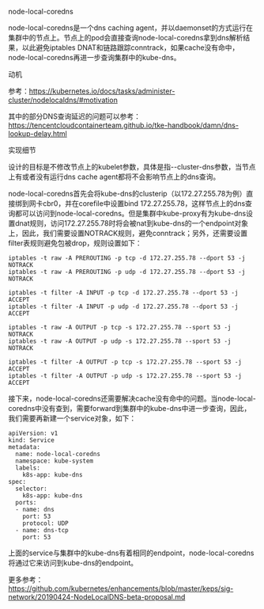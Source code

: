 node-local-coredns

node-local-coredns是一个dns caching agent，并以daemonset的方式运行在集群中的节点上。节点上的pod会直接查询node-local-coredns拿到dns解析结果，以此避免iptables DNAT和链路跟踪conntrack，如果cache没有命中，node-local-coredns再进一步查询集群中的kube-dns。

动机

参考：https://kubernetes.io/docs/tasks/administer-cluster/nodelocaldns/#motivation

其中的部分DNS查询延迟的问题可以参考：https://tencentcloudcontainerteam.github.io/tke-handbook/damn/dns-lookup-delay.html

实现细节

设计的目标是不修改节点上的kubelet参数，具体是指--cluster-dns参数，当节点上有或者没有运行dns cache agent都将不会影响节点上的dns查询。

node-local-coredns首先会将kube-dns的clusterip（以172.27.255.78为例）直接绑到网卡cbr0，并在corefile中设置bind 172.27.255.78，这样节点上的dns查询都可以访问到node-local-coredns。但是集群中kube-proxy有为kube-dns设置dnat规则，访问172.27.255.78时将会被nat到kube-dns的一个endpoint对象上，因此，我们需要设置NOTRACK规则，避免conntrack；另外，还需要设置filter表规则避免包被drop，规则设置如下：

    iptables -t raw -A PREROUTING -p tcp -d 172.27.255.78 --dport 53 -j NOTRACK
    iptables -t raw -A PREROUTING -p udp -d 172.27.255.78 --dport 53 -j NOTRACK
    
    iptables -t filter -A INPUT -p tcp -d 172.27.255.78 --dport 53 -j ACCEPT
    iptables -t filter -A INPUT -p udp -d 172.27.255.78 --dport 53 -j ACCEPT
    
    iptables -t raw -A OUTPUT -p tcp -s 172.27.255.78 --sport 53 -j NOTRACK
    iptables -t raw -A OUTPUT -p udp -s 172.27.255.78 --sport 53 -j NOTRACK
    
    iptables -t filter -A OUTPUT -p tcp -s 172.27.255.78 --sport 53 -j ACCEPT
    iptables -t filter -A OUTPUT -p udp -s 172.27.255.78 --sport 53 -j ACCEPT

接下来，node-local-coredns还需要解决cache没有命中的问题。当node-local-coredns中没有查到，需要forward到集群中的kube-dns中进一步查询，因此，我们需要再新建一个service对象，如下：

    apiVersion: v1
    kind: Service
    metadata:
      name: node-local-coredns
      namespace: kube-system
      labels:
        k8s-app: kube-dns
    spec:
      selector:
        k8s-app: kube-dns
      ports:
      - name: dns
        port: 53
        protocol: UDP
      - name: dns-tcp
        port: 53

上面的service与集群中的kube-dns有着相同的endpoint，node-local-coredns将通过它来访问到kube-dns的endpoint。

更多参考：https://github.com/kubernetes/enhancements/blob/master/keps/sig-network/20190424-NodeLocalDNS-beta-proposal.md

